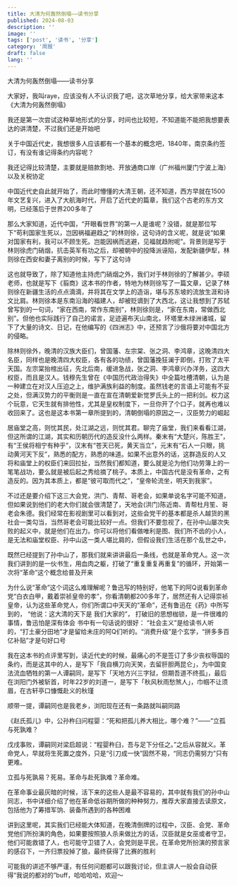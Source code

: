 ```yaml
---
title: 大清为何轰然倒塌——读书分享
published: 2024-08-03
description: ''
image: ''
tags: ['post', '读书', '分享']
category: '周报'
draft: false
lang: ''
---
```

 大清为何轰然倒塌——读书分享



<!-- ![daqingweihe](./attachments/QmUwmrTSvT6gaK9WBrQepgdB6JtAJ1etUHWDft4A1mJCLw.png) -->


大家好，我叫raye，应该没有人不认识我了吧，这次草地分享，给大家带来这本《大清为何轰然倒塌》

我还是第一次尝试这种草地形式的分享，时间也比较短，不知道能不能把我想要表达的讲清楚，不过我们还是开始吧

关于中国近代史，我想很多人应该都有一个基本的概念吧，1840年，南京条约签订，有没有谁记得条约内容呢？

我还记得比较清楚，主要就是赔款割地、开放通商口岸（广州福州厦门宁波上海）以及关税协定

中国近代史自此就开始了，而此时懵懂的大清王朝，还不知道，西方早就在1500年文艺复兴，进入了大航海时代，开启了近代史的篇章，我们这个古老的东方文明，已经落后于世界200多年了

那么大家知道，近代中国，“开眼看世界”的第一人是谁呢？没错，就是那位写下“苟利国家生死以，岂因祸福避趋之”的林则徐，这句诗的含义呢，就是说“如果对国家有利，我可以不顾生死。岂能因祸而逃避，见福就趋附呢”。背景则是写于林则徐虎门硝烟，抗击英军有功之后，却被朝中的投降派诬陷，发配新疆伊犁，林则徐在西安和妻子离别的时候，写下了这句诗

这也就导致了，除了知道他主持虎门硝烟之外，我们对于林则徐的了解甚少。李硕老师，也就是写下《翦商》这本书的作者，特地为林则徐写了一篇文章，记录了林则徐在新疆生活的点点滴滴，并将其在文学上的造诣，堪与苏东坡的流放生涯和诗文比肩。林则徐本是东南沿海的福建人，却被贬谪到了大西北，这让我想到了苏轼曾写到的一句词，“家在西南，常作东南别”，林则徐则是，“家在东南，常做西北别”。但他也实际践行了自己的诺言，足迹遍布天山南北，环塔里木绿洲诸城，留下了大量的诗文、日记，在他编写的《四洲志》中，还预言了沙俄将要对中国北方的侵略。

除林则徐外，晚清的汉族大臣们，曾国藩、左宗棠、张之洞、李鸿章，这晚清四大名臣，同样也是晚清四大权臣，各有各的功绩，曾国藩挽狂澜于即倒，打败了太平天国。左宗棠抬棺出征，先北后南，缓进急战，张之洞、李鸿章兴办洋务，这四大权臣，而且是汉人。钱穆先生曾在《中国历代政治得失》中全篇吐槽清朝，认为是一种建立在对汉人压迫之上，维护满族利益的制度。虽然钱老的言语上可能有不妥之处，但满汉势力的平衡则是一直在宣在清朝爱新觉罗氏头上的一把利剑。权力这个玩意，它天生就有排他性，尤其是皇权制度下，一旦你开了个口子，就再也难以收回来了。这也是这本书第一章所提到的，清朝倒塌的原因之一，汉臣势力的崛起

居庙堂之高，则忧其民，处江湖之远，则忧其君。聊完了庙堂，我们来看看江湖，但这所谓的江湖，其实和历朝历代的造反没什么两样。秦末有“大楚兴，陈胜王”，有“王侯将相宁有种乎”，汉末有“苍天已死，黄天当立”，元末有“石人一只眼，挑动黄河天下反”，熟悉的配方，熟悉的味道。如果不出意外的话，这群造反的人又将和庙堂上的权臣们来回拉扯，当然我们都知道，要么就是沦为他们功劳簿上的一笔笔战功，要么就是被后起之秀给摘了桃子。本质上，中国古代是没有革命，之有造反的。因为其本质上，都是“彼可取而代之”，“皇帝轮流坐，明天到我家”。

不过还是要介绍下这三大会党，洪门、青帮、哥老会，如果单说名字可能不知道，但如果说到他们的老大你们就会很清楚了，天地会(洪门)陈近南、青帮杜月笙、哥老会朱德。我们经常在影视剧里可以看到对，这些会党干的基本都是杀人越货的黑社会一类勾当，当然哥老会可能比较好一点。但我们不要忽视了，在孙中山屡次失败的起义中，就是他们在出力。你可以将他们看做唯利是图、我们所不齿的小人，是无法和庙堂权臣、孙中山这一类人堪比肩的，但假设我们生活在那个乱世之中，

既然已经提到了孙中山了，那我们就来讲讲最后一条线，也就是革命党人。这一次我们讲到的是一伙书生，用血肉之躯，打破了“重复重复再重复”的循环，开始第一次将“革命”这个概念给普及开来

为什么说“革命”这个词这么难理解呢？鲁迅写的特别好，他笔下的阿Q说看到革命党“白衣白甲，戴着崇祯皇帝的孝”，你看清朝都200多年了，居然还有人记得崇祯皇帝，认为这些革命党人，你们所谓口中天天的“革命”，还有鲁迅在《药》中所写到的， “他说：这大清的天下是
我们大家的”，
打破旧的思想枷锁，是一件很难的事情，鲁迅怕是深有体会
书中有一句话说的很好：
“社会主义”是给读书人听的，“打土豪分田地”才是留给未庄的阿Q们听的。“消费升级”是个玄学，“拼多多百亿补贴”才是句好口号

我在这本书的点评里写到，读近代史的时候，最痛心的不是签订了多少丧权辱国的条约，而是这其中的人，是写下「我自横刀向天笑，去留肝胆两昆仑」，为中国变法流血牺牲的第一人谭嗣同，是写下「天地方兴三字狱，但期吾道不终孤」，最后在浏阳门外被斩首，时年22岁的刘道一，是写下「秋风秋雨愁煞人」，巾帼不让须眉，在古轩亭口慷慨赴义的秋瑾

顺带一提，谭嗣同也是我老乡，浏阳现在还有一条路就叫嗣同路

《赵氏孤儿》中，公孙杵臼问程婴：“死和把孤儿养大相比，哪个难？”——“立孤与死孰难？

戊戌事败，谭嗣同对梁启超说：“程婴杵臼，吾与足下分任之。”之后从容就义。革命党人，早就将生死置之度外，只是“引刀成一快”固然不易，“同志仍需努力”只有更难。

立孤与死孰易？死易。革命与赴死孰难？革命难。

在革命事业最灰暗的时候，活下来的这些人是最不容易的，其中就有我们的孙中山同志，书中详细介绍了他在革命低谷期所做的种种努力，推荐大家直接去读原文，包括他为了筹措军饷、装备所遇到的各种困难

讲到这里呢，其实我们已经能大体知道，在晚清倒牌的过程中，汉臣、会党、革命党他们所扮演的角色，如果要按照狼人杀来做比方的话，汉臣就是女巫或者守卫，他们可能救错了人，也可能守卫错了人，会党则是平民，在革命党所扮演的预言家的感召下，一齐归票投掉了狼，最终获得了比赛的胜利

可能我的讲述不够严谨，有任何问题都可以跟我讨论，但主讲人一般会自动获得“我说的都对的”buff，哈哈哈哈，欢迎～





[]()